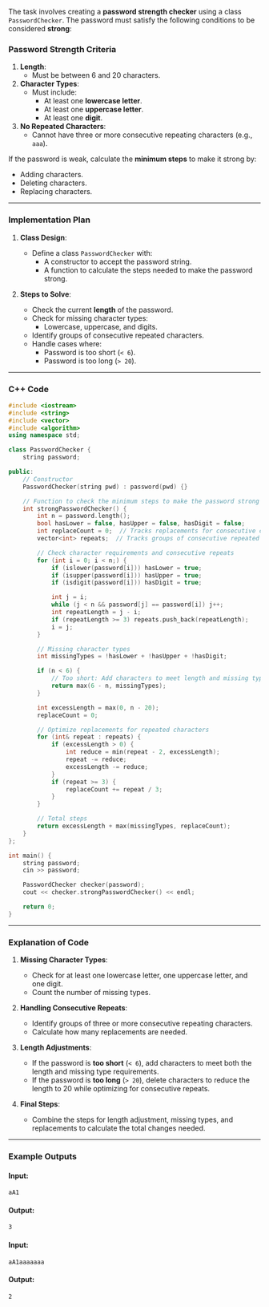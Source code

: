 The task involves creating a **password strength checker** using a class `PasswordChecker`. The password must satisfy the following conditions to be considered **strong**:

### Password Strength Criteria
1. **Length**:
   - Must be between 6 and 20 characters.
2. **Character Types**:
   - Must include:
     - At least one **lowercase letter**.
     - At least one **uppercase letter**.
     - At least one **digit**.
3. **No Repeated Characters**:
   - Cannot have three or more consecutive repeating characters (e.g., `aaa`).
   
If the password is weak, calculate the **minimum steps** to make it strong by:
- Adding characters.
- Deleting characters.
- Replacing characters.

---

### Implementation Plan
1. **Class Design**:
   - Define a class `PasswordChecker` with:
     - A constructor to accept the password string.
     - A function to calculate the steps needed to make the password strong.

2. **Steps to Solve**:
   - Check the current **length** of the password.
   - Check for missing character types:
     - Lowercase, uppercase, and digits.
   - Identify groups of consecutive repeated characters.
   - Handle cases where:
     - Password is too short (`< 6`).
     - Password is too long (`> 20`).

---

### C++ Code

```cpp
#include <iostream>
#include <string>
#include <vector>
#include <algorithm>
using namespace std;

class PasswordChecker {
    string password;

public:
    // Constructor
    PasswordChecker(string pwd) : password(pwd) {}

    // Function to check the minimum steps to make the password strong
    int strongPasswordChecker() {
        int n = password.length();
        bool hasLower = false, hasUpper = false, hasDigit = false;
        int replaceCount = 0;  // Tracks replacements for consecutive characters
        vector<int> repeats;  // Tracks groups of consecutive repeated characters

        // Check character requirements and consecutive repeats
        for (int i = 0; i < n;) {
            if (islower(password[i])) hasLower = true;
            if (isupper(password[i])) hasUpper = true;
            if (isdigit(password[i])) hasDigit = true;

            int j = i;
            while (j < n && password[j] == password[i]) j++;
            int repeatLength = j - i;
            if (repeatLength >= 3) repeats.push_back(repeatLength);
            i = j;
        }

        // Missing character types
        int missingTypes = !hasLower + !hasUpper + !hasDigit;

        if (n < 6) {
            // Too short: Add characters to meet length and missing types
            return max(6 - n, missingTypes);
        }

        int excessLength = max(0, n - 20);
        replaceCount = 0;

        // Optimize replacements for repeated characters
        for (int& repeat : repeats) {
            if (excessLength > 0) {
                int reduce = min(repeat - 2, excessLength);
                repeat -= reduce;
                excessLength -= reduce;
            }
            if (repeat >= 3) {
                replaceCount += repeat / 3;
            }
        }

        // Total steps
        return excessLength + max(missingTypes, replaceCount);
    }
};

int main() {
    string password;
    cin >> password;

    PasswordChecker checker(password);
    cout << checker.strongPasswordChecker() << endl;

    return 0;
}
```

---

### Explanation of Code

1. **Missing Character Types**:
   - Check for at least one lowercase letter, one uppercase letter, and one digit.
   - Count the number of missing types.

2. **Handling Consecutive Repeats**:
   - Identify groups of three or more consecutive repeating characters.
   - Calculate how many replacements are needed.

3. **Length Adjustments**:
   - If the password is **too short** (`< 6`), add characters to meet both the length and missing type requirements.
   - If the password is **too long** (`> 20`), delete characters to reduce the length to 20 while optimizing for consecutive repeats.

4. **Final Steps**:
   - Combine the steps for length adjustment, missing types, and replacements to calculate the total changes needed.

---

### Example Outputs

#### Input:
```
aA1
```

#### Output:
```
3
```

#### Input:
```
aA1aaaaaaa
```

#### Output:
```
2
```
